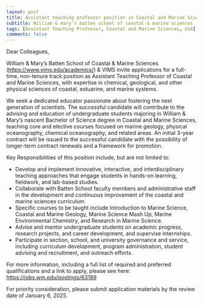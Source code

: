 ```yaml
---
layout: post
title: Assistant teaching professor position in Coastal and Marine Sciences (Gloucester Point, USA)
subtitle: William & mary’s batten school of coastal & marine sciences
tags: [Assistant Teaching Professor, Coastal and Marine Sciences, USA]
comments: false
---
```

Dear Colleagues,

 

William & Mary’s Batten School of Coastal & Marine Sciences (https://www.vims.edu/academics/) & VIMS invite applications for a full-time, non-tenure track position as Assistant Teaching Professor of Coastal and Marine Sciences, with expertise in chemical, geological, and other physical sciences of coastal, estuarine, and marine systems.

 

We seek a dedicated educator passionate about fostering the next generation of scientists. The successful candidate will contribute to the advising and education of undergraduate students majoring in William & Mary’s nascent Bachelor of Science degree in Coastal and Marine Sciences, teaching core and elective courses focused on marine geology, physical oceanography, chemical oceanography, and related areas. An initial 3-year contract will be issued to the successful candidate with the possibility of longer-term contract renewals and a framework for promotion.

 

Key Responsibilities of this position include, but are not limited to:

* Develop and implement innovative, interactive, and interdisciplinary teaching approaches that engage students in hands-on learning, fieldwork, and lab-based studies.
* Collaborate with Batten School faculty members and administrative staff in the development and continuous improvement of the coastal and marine sciences curriculum.
* Specific courses to be taught include Introduction to Marine Science, Coastal and Marine Geology, Marine Science Mash Up, Marine Environmental Chemistry, and Research in Marine Science.
* Advise and mentor undergraduate students on academic progress, research projects, and career development, and supervise internships.
* Participate in section, school, and university governance and service, including curriculum development, program administration, student advising and recruitment, and outreach efforts.

 

For more information, including a full list of required and preferred qualifications and a link to apply, please see here: https://jobs.wm.edu/postings/63189

 

For priority consideration, please submit application materials by the review date of January 6, 2025.

